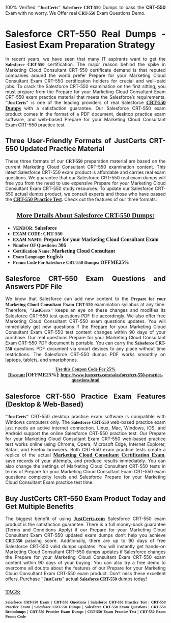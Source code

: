 <p style="text-align: justify;">100% Verified <span style="font-size:14px;"><span style="font-family:Georgia,serif;"><strong>"JustCerts"</strong></span></span> <span style="font-family:Georgia,serif;"><strong>Salesforce CRT-550</strong></span> Dumps to pass the <strong>CRT-550</strong> Exam with no worry. We Offer real <span style="font-family:Georgia,serif;"><strong>CRT-550</strong></span> Exam Questions Demo.</p>

<h1 style="text-align: justify;"><strong>Salesforce CRT-550 Real Dumps - Easiest Exam Preparation Strategy</strong></h1>

<p style="text-align: justify;">In recent years, we have seen that many IT aspirants want to get the <span style="font-family:Georgia,serif;"><strong>Salesforce CRT-550</strong></span> certification. The major reason behind the spike in Marketing Cloud Consultant CRT-550 certificate demand is that reputed companies around the world prefer Prepare for your Marketing Cloud Consultant Exam CRT-550 certification holders for crucial and well-paid jobs. To crack the Salesforce CRT-550 examination on the first sitting, you must prepare from the Prepare for your Marketing Cloud Consultant Exam CRT-550 exam practice material that meets the Salesforce’s requirements. <span style="font-size:14px;"><span style="font-family:Georgia,serif;"><strong>"JustCerts"</strong></span></span> is one of the leading providers of real Salesforce <a href="https://www.justcerts.com/salesforce/crt-550-practice-questions.html"><span style="font-size:16px;"><u><span style="font-family:Georgia,serif;"><strong>CRT-550 Dumps</strong></span></u></span></a> with a satisfaction guarantee. Our Salesforce CRT-550 exam product comes in the format of a PDF document, desktop practice exam software, and web-based Prepare for your Marketing Cloud Consultant Exam CRT-550 practice test.</p>

<h2 style="text-align: justify;"><strong>Three User-Friendly Formats of JustCerts CRT-550 Updated Practice Material</strong></h2>

<p style="text-align: justify;">These three formats of our <span style="font-family:Georgia,serif;"><strong>CRT-550 </strong></span> preparation material are based on the current Marketing Cloud Consultant CRT-550 examination content. This latest Salesforce CRT-550 exam product is affordable and carries real exam questions. We guarantee that our Salesforce CRT-550 real exam dumps will free you from the need to use expensive Prepare for your Marketing Cloud Consultant Exam CRT-550 study resources. To update our Salesforce CRT-550 actual dumps product, we consult experts and those who have passed the <a href="https://www.justcerts.com/salesforce/crt-550-practice-questions.html"><u><span style="font-size:16px;"><span style="font-family:Georgia,serif;"><strong>CRT-550 Practice Test</strong></span></span></u></a>. Check out the features of our three formats:</p>

<h2 style="text-align: center;"><u><strong><span style="font-family:Georgia,serif;">More Details About Salesforce CRT-550 Dumps:</span></strong></u></h2>

<ul>
	<li style="text-align: justify;"><span style="font-size:14px;"><span style="font-family:Georgia,serif;"><strong>VENDOR: </strong></span></span><span style="font-size:16px;"><span style="font-family:Georgia,serif;"><strong>Salesforce</strong></span></span></li>
	<li style="text-align: justify;"><span style="font-size:14px;"><span style="font-family:Georgia,serif;"><strong>EXAM CODE: </strong></span></span><span style="font-size:16px;"><span style="font-family:Georgia,serif;"><strong>CRT-550</strong></span></span></li>
	<li style="text-align: justify;"><span style="font-size:14px;"><span style="font-family:Georgia,serif;"><strong>EXAM NAME: </strong></span></span><span style="font-size:16px;"><span style="font-family:Georgia,serif;"><strong>Prepare for your Marketing Cloud Consultant Exam</strong></span></span></li>
	<li style="text-align: justify;"><span style="font-size:14px;"><span style="font-family:Georgia,serif;"><strong>Number OF Questions: </strong></span></span><span style="font-size:16px;"><span style="font-family:Georgia,serif;"><strong>306</strong></span></span></li>
	<li style="text-align: justify;"><span style="font-size:14px;"><span style="font-family:Georgia,serif;"><strong>Certification Name: </strong></span></span><span style="font-size:16px;"><span style="font-family:Georgia,serif;"><strong>Marketing Cloud Consultant</strong></span></span></li>
	<li style="text-align: justify;"><span style="font-size:14px;"><span style="font-family:Georgia,serif;"><strong>Exam Language: </strong></span></span><span style="font-size:16px;"><span style="font-family:Georgia,serif;"><strong>English</strong></span></span></li>
	<li style="text-align: justify;"><span style="font-size:14px;"><span style="font-family:Georgia,serif;"><strong>Promo Code For Salesforce CRT-550 Dumps: </strong></span></span><span style="font-size:16px;"><span style="font-family:Georgia,serif;"><strong>OFFME25%</strong></span></span></li>
</ul>

<h2 style="text-align: justify;"><strong>Salesforce CRT-550 Exam Questions and Answers PDF File</strong></h2>

<p style="text-align: justify;">We know that Salesforce can add new content to the <span style="font-family:Georgia,serif;"><strong>Prepare for your Marketing Cloud Consultant Exam CRT-550</strong></span> examination syllabus at any time. Therefore, <span style="font-size:14px;"><span style="font-family:Georgia,serif;"><strong>"JustCerts"</strong></span></span> keeps an eye on these changes and modifies its Salesforce CRT-550 test questions PDF file accordingly. We also offer free Marketing Cloud Consultant CRT-550 exam questions updates. You will immediately get new questions if the Prepare for your Marketing Cloud Consultant Exam CRT-550 test content changes within 90 days of your purchase. Our real questions Prepare for your Marketing Cloud Consultant Exam CRT-550 PDF document is portable. You can carry the <span style="font-family:Georgia,serif;"><strong>Salesforce CRT-550</strong></span> questions PDF document via smart devices to any place without time restrictions. The Salesforce CRT-550 dumps PDF works smoothly on laptops, tablets, and smartphones.</p>

<p style="text-align: center;"><span style="font-size:14px;"><span style="font-family:Georgia,serif;"><strong><u>Use this Coupon Code For 25% Discount</u> </strong></span></span><span style="font-size:16px;"><span style="font-family:Georgia,serif;"><strong>[OFFME25%]</strong></span></span><span style="font-size:14px;"><span style="font-family:Georgia,serif;"><strong>: <u><a href="https://www.justcerts.com/salesforce/crt-550-practice-questions.html">https://www.justcerts.com/salesforce/crt-550-practice-questions.html</a></u></strong></span></span></p>

<h2 style="text-align: justify;"><strong>Salesforce CRT-550 Practice Exam Features (Desktop & Web-Based)</strong></h2>

<p style="text-align: justify;"><span style="font-size:14px;"><span style="font-family:Georgia,serif;"><strong>"JustCerts"</strong></span></span> CRT-550 desktop practice exam software is compatible with Windows computers only. The <span style="font-family:Georgia,serif;"><strong>Salesforce CRT-550</strong></span> web-based practice exam just needs an active internet connection. Linux, Mac, Windows, iOS, and Android support the online Salesforce CRT-550 practice test. Our Prepare for your Marketing Cloud Consultant Exam CRT-550 web-based practice test works online using Chrome, Opera, Microsoft Edge, Internet Explorer, Safari, and Firefox browsers. Both CRT-550 exam practice tests create a replica of the actual <u><a href="https://www.justcerts.com/salesforce/marketing-cloud-consultant-certification-exams.html"><span style="font-size:16px;"><span style="font-family:Georgia,serif;"><strong>Marketing Cloud Consultant Certification Exam</strong></span></span></a></u>, save records of your attempts, and produce results immediately. You can also change the settings of Marketing Cloud Consultant CRT-550 tests in terms of Prepare for your Marketing Cloud Consultant Exam CRT-550 exam questions complexity levels and Salesforce Prepare for your Marketing Cloud Consultant Exam practice test time.</p>

<h2 style="text-align: justify;"><strong>Buy JustCerts CRT-550 Exam Product Today and Get Multiple Benefits</strong></h2>

<p style="text-align: justify;">The biggest benefit of using <a href="https://www.justcerts.com/"><u><span style="font-size:16px;"><span style="font-family:Georgia,serif;"><strong>JustCerts.com</strong></span></span></u></a> Salesforce CRT-550 exam product is the satisfaction guarantee. There is a full money-back guarantee (Terms and Conditions Apply) if our Prepare for your Marketing Cloud Consultant Exam CRT-550 updated exam dumps don’t help you achieve <span style="font-family:Georgia,serif;"><strong>CRT-550 </strong></span> passing score. Additionally, there are up to 90 days of free Salesforce CRT-550 valid dumps updates. You will instantly get hands-on Marketing Cloud Consultant CRT-550 dumps updates if Salesforce changes the Prepare for your Marketing Cloud Consultant Exam CRT-550 exam content within 90 days of your buying. You can also try a free demo to overcome all doubts about the features of our Prepare for your Marketing Cloud Consultant Exam CRT-550 exam product. Don’t miss these excellent offers. Purchase <span style="font-size:14px;"><span style="font-family:Georgia,serif;"><strong>"JustCerts"</strong></span></span> actual <span style="font-family:Georgia,serif;"><strong>Salesforce CRT-550</strong></span> dumps today!</p>

<h3 style="text-align: justify;"><u><span style="font-size:16px;"><span style="font-family:Georgia,serif;"><strong>TAGS:</strong></span></span></u></h3>

<p style="text-align: justify;"><span style="font-size:12px;"><span style="font-family:Georgia,serif;"><strong>Salesforce CRT-550 Exam | CRT-550 Questions | Salesforce CRT-550 Practice Test | CRT-550 Practice Exam | Salesforce CRT-550 Dumps | Salesforce CRT-550 Exam Questions | CRT-550 Braindumps | CRT-550 Practice Exam Dumps | CRT-550 Exam Practice Test | CRT-550 Exam Promo Code </strong></span></span></p>
